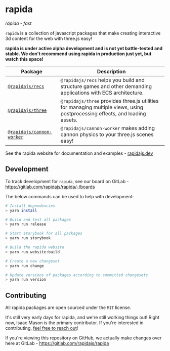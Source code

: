 # rapida

_rápida - fast_

`rapida` is a collection of javascript packages that make creating interactive 3d content for the web with three.js easy!

**rapida is under active alpha development and is not yet battle-tested and stable. We don't recommend using rapida in production just yet, but watch this space!**

| Package                                                         | Description                                                                                                                  |
| --------------------------------------------------------------- | ---------------------------------------------------------------------------------------------------------------------------- |
| [`@rapidajs/recs`](./packages/recs/README.md)                   | `@rapidajs/recs` helps you build and structure games and other demanding applications with ECS architecture.                 |
| [`@rapidajs/three`](./packages/three/README.md)                 | `@rapidajs/three` provides three.js utilities for managing multiple views, using postprocessing effects, and loading assets. |
| [`@rapidajs/cannon-worker`](./packages/cannon-worker/README.md) | `@rapidajs/cannon-worker` makes adding cannon physics to your three.js scenes easy!                                          |

See the rapida website for documentation and examples - [rapidajs.dev](https://rapidajs.dev/)

## Development

To track development for `rapida`, see our board on GitLab - https://gitlab.com/rapidajs/rapida/-/boards

The below commands can be used to help with development:

```bash
# Install dependencies
> yarn install

# Build and test all packages
> yarn run release

# Start storybook for all packages
> yarn run storybook

# Build the rapida website
> yarn run website:build

# Create a new changeset
> yarn run change

# Update versions of packages according to committed changesets
> yarn run version
```

## Contributing

All rapida packages are open sourced under the `MIT` license.

It's still very early days for rapida, and we're still working things out! Right now, Isaac Mason is the primary contributor. If you're interested in contributing, [feel free to reach out](https://isaacmason.com/)!

If you're viewing this repository on GitHub, we actually make changes over here at GitLab - https://gitlab.com/rapidajs/rapida
